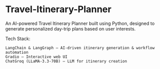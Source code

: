 # Travel-Itinerary-Planner
An AI-powered Travel Itinerary Planner built using Python, designed to generate personalized day-trip plans based on user interests.

Tech Stack:

    LangChain & LangGraph – AI-driven itinerary generation & workflow automation
    Gradio – Interactive web UI
    ChatGroq (LLaMA-3.3-70B) – LLM for itinerary creation
